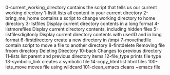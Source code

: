 0-current_working_directory contains the script that tells us our current working directory
1-listit lists all content in your current directory
2-bring_me_home contains a script to change working directory to home directory
3-listfiles Display current directory contents in a long format
4-listmorefiles Display current directory contents, including hidden files
5-listfilesdigitonly Display current directory contents with userID and in long format
6-firstdirectory create a new directory in /tmp/
7-movethatfile contain script to move a file to another directory
8-firstdelete Removing file froom directory
Deleting Directory
10-back Changes to previous directory
11-lists list parent and previous directory items
12-file_type prints file type
13-symbolic_link creates a symbolic file
14-copy_html list html files
100-lets_move moves file using wildcard
101-clean_emacs cleans ~emacs file
